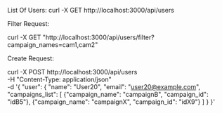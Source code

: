 List Of Users:
curl -X GET http://localhost:3000/api/users 

Filter Request:

curl -X GET "http://localhost:3000/api/users/filter?campaign_names=cam1,cam2"



Create Request:

curl -X POST http://localhost:3000/api/users \
-H "Content-Type: application/json" \
-d '{
  "user": {
    "name": "User20",
    "email": "user20@example.com",
    "campaigns_list": [
      {"campaign_name": "campaignB", "campaign_id": "idB5"},
      {"campaign_name": "campaignX", "campaign_id": "idX9"}
    ]
  }
}'

